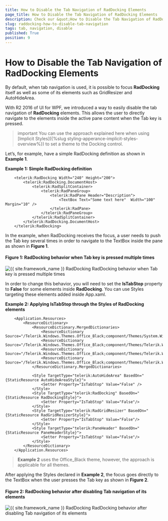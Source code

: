 ```yaml
---
title: How to Disable the Tab Navigation of RadDocking Elements
page_title: How to Disable the Tab Navigation of RadDocking Elements
description: Check our &quot;How to Disable the Tab Navigation of RadDocking Elements&quot; documentation article for the RadDocking {{ site.framework_name }} control.
slug: raddocking-how-to-disable-tab-navigation
tags: tab, navigation, disable
published: True
position: 9
---
```


# How to Disable the Tab Navigation of RadDocking Elements

By default, when tab navigation is used, it is possible to focus __RadDocking__ itself as well as some of its elements such as GridResizer and AutoHideArea.

With R2 2016 of UI for WPF, we introduced a way to easily disable the tab navigation of __RadDocking__ elements. This allows the user to directly navigate to the elements inside the active pane content when the Tab key is pressed.

>important You can use the approach explained here when using [Implicit Styles]({%slug styling-apperance-implicit-styles-overview%}) to set a theme to the Docking control.

Let’s, for example, have a simple RadDocking definition as shown in __Example 1__.

__Example 1: Simple RadDocking definition__

```XAML
	<telerik:RadDocking Width="240" Height="200">
	    <telerik:RadDocking.DocumentHost>
	        <telerik:RadSplitContainer>
	            <telerik:RadPaneGroup>
	                <telerik:RadPane Header="Description">
	                    <TextBox Text="Some text here"  Width="100" Margin="10" />
	                </telerik:RadPane>
	            </telerik:RadPaneGroup>
	        </telerik:RadSplitContainer>
	    </telerik:RadDocking.DocumentHost>
	</telerik:RadDocking>
```

In the example, when RadDocking receives the focus, a user needs to push the Tab key several times in order to navigate to the TextBox inside the pane as shown in __Figure 1__.   

#### __Figure 1: RadDocking behavior when Tab key is pressed multiple times__
![{{ site.framework_name }} RadDocking RadDocking behavior when Tab key is pressed multiple times](images/docking_tabnavigation_01.png)

In order to change this behavior, you will need to set the __IsTabStop__ property to __False__ for some elements inside __RadDocking__. You can use Styles targeting these elements added inside App.xaml.

__Example 2: Applying IsTabStop through the Styles of RadDocking elements__

```XAML
	<Application.Resources>
	    <ResourceDictionary>
	        <ResourceDictionary.MergedDictionaries>
	            <ResourceDictionary Source="/Telerik.Windows.Themes.Office_Black;component/Themes/System.Windows.xaml"/>
	            <ResourceDictionary Source="/Telerik.Windows.Themes.Office_Black;component/Themes/Telerik.Windows.Controls.xaml"/>
	            <ResourceDictionary Source="/Telerik.Windows.Themes.Office_Black;component/Themes/Telerik.Windows.Controls.Navigation.xaml"/>
	            <ResourceDictionary Source="/Telerik.Windows.Themes.Office_Black;component/Themes/Telerik.Windows.Controls.Docking.xaml"/>
	        </ResourceDictionary.MergedDictionaries>
	
	        <Style TargetType="telerik:AutoHideArea" BasedOn="{StaticResource AutoHideAreaStyle}">
	            <Setter Property="IsTabStop" Value="False" />
	        </Style>
	        <Style TargetType="telerik:RadDocking" BasedOn="{StaticResource RadDockingStyle}">
	            <Setter Property="IsTabStop" Value="False"/>
	        </Style>
	        <Style TargetType="telerik:RadGridResizer" BasedOn="{StaticResource RadGridResizerStyle}">
	            <Setter Property="IsTabStop" Value="False"/>
	        </Style>
	        <Style TargetType="telerik:PaneHeader" BasedOn="{StaticResource PaneHeaderStyle}">
	            <Setter Property="IsTabStop" Value="False"/>
	        </Style>
	    </ResourceDictionary>
	</Application.Resources>
```

>__Example 2__ uses the Office_Black theme, however, the approach is applicable for all themes.

After applying the Styles declared in __Example 2__, the focus goes directly to the TextBox when the user presses the Tab key as shown in __Figure 2__.

#### __Figure 2: RadDocking behavior after disabling Tab navigation of its elements__
![{{ site.framework_name }} RadDocking RadDocking behavior after disabling Tab navigation of its elements](images/docking_tabnavigation_02.png)
